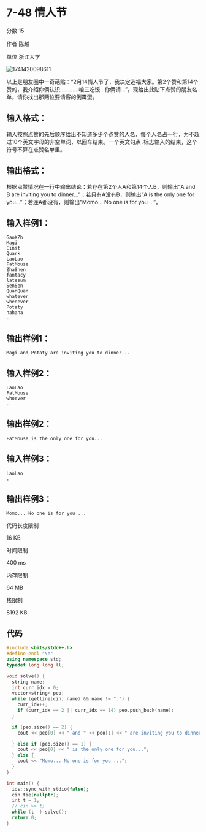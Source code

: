 # **7-48 情人节**

分数 15

作者 陈越

单位 浙江大学

![1741420098611](https://gitee.com/chen-houchao/images/raw/master/202503081548340.jpg)

以上是朋友圈中一奇葩贴：“2月14情人节了，我决定造福大家。第2个赞和第14个赞的，我介绍你俩认识…………咱三吃饭…你俩请…”。现给出此贴下点赞的朋友名单，请你找出那两位要请客的倒霉蛋。

## 输入格式：

输入按照点赞的先后顺序给出不知道多少个点赞的人名，每个人名占一行，为不超过10个英文字母的非空单词，以回车结束。一个英文句点`.`标志输入的结束，这个符号不算在点赞名单里。

## 输出格式：

根据点赞情况在一行中输出结论：若存在第2个人A和第14个人B，则输出“A and B are inviting you to dinner...”；若只有A没有B，则输出“A is the only one for you...”；若连A都没有，则输出“Momo... No one is for you ...”。

## 输入样例1：

```in
GaoXZh
Magi
Einst
Quark
LaoLao
FatMouse
ZhaShen
fantacy
latesum
SenSen
QuanQuan
whatever
whenever
Potaty
hahaha
.
```

## 输出样例1：

```out
Magi and Potaty are inviting you to dinner...
```

## 输入样例2：

```
LaoLao
FatMouse
whoever
.
```

## 输出样例2：

```
FatMouse is the only one for you...
```

## 输入样例3：

```
LaoLao
.
```

## 输出样例3：

```
Momo... No one is for you ...
```

代码长度限制

16 KB

时间限制

400 ms

内存限制

64 MB

栈限制

8192 KB

## 代码

```cpp
#include <bits/stdc++.h>
#define endl "\n"
using namespace std;
typedef long long ll;

void solve() {
  string name;
  int curr_idx = 0;
  vector<string> peo;
  while (getline(cin, name) && name != ".") {
    curr_idx++;
    if (curr_idx == 2 || curr_idx == 14) peo.push_back(name);
  }

  if (peo.size() == 2) {
    cout << peo[0] << " and " << peo[1] << " are inviting you to dinner...";

  } else if (peo.size() == 1) {
    cout << peo[0] << " is the only one for you...";
  } else {
    cout << "Momo... No one is for you ...";
  }
}

int main() {
  ios::sync_with_stdio(false);
  cin.tie(nullptr);
  int t = 1;
  // cin >> t;
  while (t--) solve();
  return 0;
}
```

